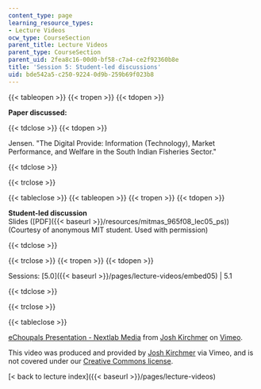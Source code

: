 ```yaml
---
content_type: page
learning_resource_types:
- Lecture Videos
ocw_type: CourseSection
parent_title: Lecture Videos
parent_type: CourseSection
parent_uid: 2fea8c16-00d0-bf58-c7a4-ce2f92360b8e
title: 'Session 5: Student-led discussions'
uid: bde542a5-c250-9224-0d9b-259b69f023b8
---
```


{{< tableopen >}}
{{< tropen >}}
{{< tdopen >}}


**Paper discussed:**


{{< tdclose >}}
{{< tdopen >}}


Jensen. "The Digital Provide: Information (Technology), Market Performance, and Welfare in the South Indian Fisheries Sector."


{{< tdclose >}}

{{< trclose >}}

{{< tableclose >}}
{{< tableopen >}}
{{< tropen >}}
{{< tdopen >}}


**Student-led discussion**  
Slides ([PDF]({{< baseurl >}}/resources/mitmas_965f08_lec05_ps)) (Courtesy of anonymous MIT student. Used with permission)


{{< tdclose >}}

{{< trclose >}}
{{< tropen >}}
{{< tdopen >}}


Sessions: [5.0]({{< baseurl >}}/pages/lecture-videos/embed05) | 5.1


{{< tdclose >}}

{{< trclose >}}

{{< tableclose >}}

[eChoupals Presentation - Nextlab Media](https://vimeo.com/2325634) from [Josh Kirchmer](https://vimeo.com/user721639) on [Vimeo](https://vimeo.com).

This video was produced and provided by [Josh Kirchmer](http://vimeo.com/user721639) via Vimeo, and is not covered under our [Creative Commons license](/terms/#cc).

[\< back to lecture index]({{< baseurl >}}/pages/lecture-videos)